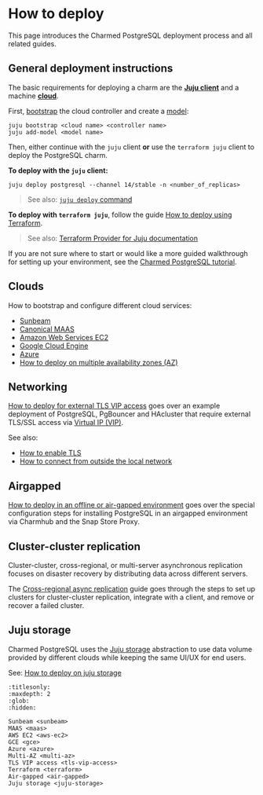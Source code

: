 # How to deploy

This page introduces the Charmed PostgreSQL deployment process and all related guides.

## General deployment instructions

The basic requirements for deploying a charm are the [**Juju client**](https://juju.is/docs/juju) and a machine [**cloud**](https://juju.is/docs/juju/cloud).

First, [bootstrap](https://juju.is/docs/juju/juju-bootstrap) the cloud controller and create a [model](https://canonical-juju.readthedocs-hosted.com/en/latest/user/reference/model/): 
```text
juju bootstrap <cloud name> <controller name>
juju add-model <model name>
```

Then, either continue with the `juju` client **or** use the `terraform juju` client to deploy the PostgreSQL charm.

**To deploy with the `juju` client:**
```text
juju deploy postgresql --channel 14/stable -n <number_of_replicas>
```
> See also: [`juju deploy` command](https://canonical-juju.readthedocs-hosted.com/en/latest/user/reference/juju-cli/list-of-juju-cli-commands/deploy/)

**To deploy with `terraform juju`**, follow the guide [How to deploy using Terraform].
> See also: [Terraform Provider for Juju documentation](https://canonical-terraform-provider-juju.readthedocs-hosted.com/en/latest/)

If you are not sure where to start or would like a more guided walkthrough for setting up your environment, see the [Charmed PostgreSQL tutorial][Tutorial].

## Clouds

How to bootstrap and configure different cloud services:
* [Sunbeam]
* [Canonical MAAS]
* [Amazon Web Services EC2]
* [Google Cloud Engine]
* [Azure]
* [How to deploy on multiple availability zones (AZ)]

## Networking

[How to deploy for external TLS VIP access] goes over an example deployment of PostgreSQL, PgBouncer and HAcluster that require external TLS/SSL access via [Virtual IP (VIP)](https://en.wikipedia.org/wiki/Virtual_IP_address).

See also:
* [How to enable TLS]
* [How to connect from outside the local network]

## Airgapped
[How to deploy in an offline or air-gapped environment] goes over the special configuration steps for installing PostgreSQL in an airgapped environment via Charmhub and the Snap Store Proxy.

## Cluster-cluster replication

Cluster-cluster, cross-regional, or multi-server asynchronous replication focuses on disaster recovery by distributing data across different servers. 

The [Cross-regional async replication] guide goes through the steps to set up clusters for cluster-cluster replication, integrate with a client, and remove or recover a failed cluster.

## Juju storage
Charmed PostgreSQL uses the [Juju storage](https://documentation.ubuntu.com/juju/3.6/reference/storage/) abstraction to use data volume provided by different clouds while keeping the same UI/UX for end users.

See: [How to deploy on juju storage]


<!--Links-->

[Tutorial]: /tutorial/index

[How to deploy using Terraform]: /how-to/deploy/terraform

[Sunbeam]: /how-to/deploy/sunbeam
[Canonical MAAS]: /how-to/deploy/maas
[Amazon Web Services EC2]: /how-to/deploy/aws-ec2
[Google Cloud Engine]: /how-to/deploy/gce
[Azure]: /how-to/deploy/azure
[How to deploy on multiple availability zones (AZ)]: /how-to/deploy/multi-az

[How to deploy for external TLS VIP access]: /how-to/deploy/tls-vip-access
[How to enable TLS]: /how-to/enable-tls
[How to connect from outside the local network]: /how-to/external-network-access
[How to deploy on juju spaces]: /how-to/deploy/juju-spaces

[How to deploy in an offline or air-gapped environment]: /how-to/deploy/air-gapped
[Cross-regional async replication]: /how-to/cross-regional-async-replication/index
[How to deploy on juju storage]: /how-to/deploy/juju-storage


```{toctree}
:titlesonly:
:maxdepth: 2
:glob:
:hidden:

Sunbeam <sunbeam>
MAAS <maas>
AWS EC2 <aws-ec2>
GCE <gce>
Azure <azure>
Multi-AZ <multi-az>
TLS VIP access <tls-vip-access>
Terraform <terraform>
Air-gapped <air-gapped>
Juju storage <juju-storage>